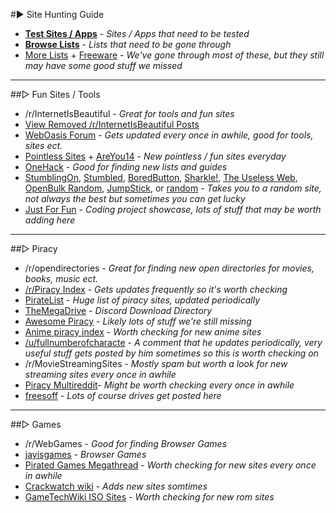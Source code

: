 #► Site Hunting Guide

* **[Test Sites / Apps](https://rentry.co/4dqmi)** - *Sites / Apps that need to be tested*
* **[Browse Lists](https://rentry.co/oghty)** - *Lists that need to be gone through*
* [More Lists](https://www.reddit.com/r/FREEMEDIAHECKYEAH/wiki/misc#wiki_.25BA_indexes) + [Freeware](https://www.reddit.com/r/FREEMEDIAHECKYEAH/wiki/download#wiki_.25B7_freeware_sites) - *We've gone through most of these, but they still may have some good stuff we missed*

***

##▷ Fun Sites / Tools

* /r/InternetIsBeautiful - *Great for tools and fun sites*
* [View Removed /r/InternetIsBeautiful Posts](https://www.reveddit.com/v/internetisbeautiful/)
* [WebOasis Forum](https://weboas.is/forum/index.php) - *Gets updated every once in awhile, good for tools, sites ect.*
* [Pointless Sites](https://www.pointlesssites.com/) + [AreYou14](http://www.areyou14.com/) - *New pointless / fun sites everyday*
* [OneHack](https://onehack.us/ ) - *Good for finding new lists and guides*
* [StumblingOn](https://stumblingon.com/), [Stumbled](https://stumbled.cc/), [BoredButton](https://www.boredbutton.com/), [Sharkle!](https://sharkle.com/), [The Useless Web](https://theuselessweb.com/), [OpenBulk Random](https://openbulkurl.com/random/), [JumpStick](https://jumpstick.app/), or [random](https://random.new/) - *Takes you to a random site, not always the best but sometimes you can get lucky*
* [Just For Fun](https://justforfun.io/) - *Coding project showcase, lots of stuff that may be worth adding here*

***

##▷ Piracy

* /r/opendirectories - *Great for finding new open directories for movies, books, music ect.*
* [/r/Piracy Index](https://www.reddit.com/r/Piracy/wiki/index) - *Gets updates frequently so it's worth checking* 
* [PirateList](https://thepiratelist.com/) - *Huge list of piracy sites, updated periodically* 
* [TheMegaDrive](https://discord.gg/h2P5zsNMxZ) - *Discord Download Directory* 
* [Awesome Piracy](https://github.com/Igglybuff/awesome-piracy) - *Likely lots of stuff we're still missing*
* [Anime piracy index](https://piracy.moe/) - *Worth checking for new anime sites* 
* [/u/fullnumberofcharacte](https://www.reddit.com/r/FREEMEDIAHECKYEAH/comments/g37lwb/megapiracywiki/g1lnle5/) - *A comment that he updates periodically, very useful stuff gets posted by him sometimes so this is worth checking on* 
* /r/MovieStreamingSites - *Mostly spam but worth a look for new streaming sites every once in awhile*
* [Piracy Multireddit](https://www.reddit.com/user/nbatman/m/piracy/)- *Might be worth checking every once in awhile* 
* [freesoff](https://freesoff.com/)  - *Lots of course drives get posted here*

***

##▷ Games

* /r/WebGames - *Good for finding Browser Games*
* [jayisgames](https://jayisgames.com/) - *Browser Games*
* [Pirated Games Megathread](https://www.reddit.com/r/PiratedGames/comments/i2uun1/rpiratedgames_mega_thread/) - *Worth checking for new sites every once in awhile*
* [Crackwatch wiki](https://redd.it/kpqrsv) - *Adds new sites somtimes*
* [GameTechWiki ISO Sites](https://emulation.gametechwiki.com/index.php/ROM_%26_ISO_Sites#Downloads) - *Worth checking for new rom sites*
